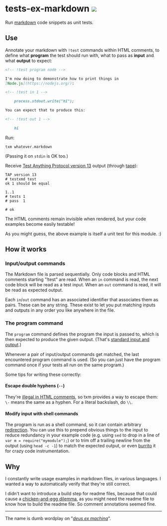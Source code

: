 # tests-ex-markdown ![](https://img.shields.io/travis/anko/tests-ex-markdown.svg?style=flat-square)

Run [markdown][1] code snippets as unit tests.

## Use

Annotate your markdown with `!test` commands within HTML comments, to define
what **program** the test should run with, what to pass as **input** and what
**output** to expect:

<!-- !test program
# Write to temporary file, ignore TAP's last newlines
F=$(mktemp); cat > "$F";
./index.ls $F | head -c -2;
rm -f "$F"
-->

<!-- !test in simple -->

```md
<!-- !test program node -->

I'm now doing to demonstrate how to print things in
[Node.js](https://nodejs.org/):

<!-- !test in 1 -->

    process.stdout.write("hi");

You can expect that to produce this:

<!-- !test out 1 -->

    hi
```

Run:

    txm whatever.markdown

(Passing it on `stdin` is OK too.)

Receive [Test Anything Protocol version 13][2] output (through [tape][3]):

<!-- !test out simple -->

    TAP version 13
    # testxmd test
    ok 1 should be equal

    1..1
    # tests 1
    # pass  1

    # ok

The HTML comments remain invisible when rendered, but your code examples become
easily testable!

As you might guess, the above example is itself a unit test for this module. :)

## How it works

### Input/output commands

The Markdown file is parsed sequentially.  Only code blocks and HTML comments
starting "!test" are read. When an `in` command is read, the next code block
will be read as a test input.  When an `out` command is read, it will be read
as expected output.

Each `in`/`out` command has an associated identifier that associates them as
pairs.  These can be any string.  These exist to let you put matching inputs
and outputs in any order you like anywhere in the file.

### The program command

The `program` command defines the program the input is passed to, which is then
expected to produce the given output.  (That's [standard input and output][4].)

Whenever a pair of input/output commands get matched, the last encountered
program command is used.  (So you can just have the program command once if
your tests all run on the same program.)

Some tips for writing these correctly:

#### Escape double hyphens (`--`)

They're [illegal in HTML comments][5], so txm provides a way to escape them:
`\-` means the same as a hyphen.  For a literal backslash, do `\\`.

#### Modify input with shell commands

The program is run as a shell command, so it can contain arbitrary
[redirection][6].  You can use this to prepend obvious things to the input to
reduce redundancy in your example code (e.g. using `sed` to drop in a line of
`var m = require("mymodule");`) or to trim off a trailing newline from the
output (using `head -c -1`) to match the expected output, or even [burrito][7]
it for crazy code instrumentation.

## Why

I constantly write usage examples in markdown files, in various languages.  I
wanted a way to automatically verify that they're still correct.

I didn't want to introduce a build step for readme files, because that could
cause a [chicken-and-egg dilemma][8], as you might need the readme file to know
how to build the readme file.  So comment annotations seemed fine.

* * *

The name is dumb wordplay on "[*deus ex machina*][9]".

[1]: http://daringfireball.net/projects/markdown/syntax
[2]: https://testanything.org/tap-version-13-specification.html
[3]: https://www.npmjs.com/package/tape
[4]: http://en.wikipedia.org/wiki/Standard_streams
[5]: http://www.w3.org/TR/REC-xml/#sec-comments
[6]: http://en.wikipedia.org/wiki/Redirection_(computing)
[7]: https://github.com/substack/node-burrito
[8]: http://en.wikipedia.org/wiki/Chicken_or_the_egg
[9]: http://en.wikipedia.org/wiki/Deus_ex_machina

